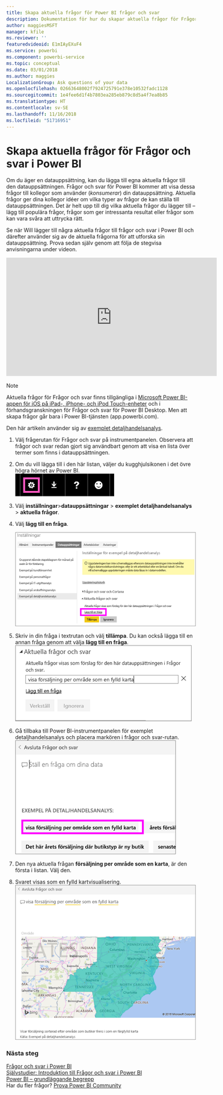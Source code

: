 ```yaml
---
title: Skapa aktuella frågor för Power BI frågor och svar
description: Dokumentation för hur du skapar aktuella frågor för Frågor och svar i Power BI
author: maggiesMSFT
manager: kfile
ms.reviewer: ''
featuredvideoid: E1mIAyEXuF4
ms.service: powerbi
ms.component: powerbi-service
ms.topic: conceptual
ms.date: 03/01/2018
ms.author: maggies
LocalizationGroup: Ask questions of your data
ms.openlocfilehash: 02663648002f7924725791e378e10532fadc1128
ms.sourcegitcommit: 1e4fee6d1f4b7803ea285eb879c8d5a4f7ea8b85
ms.translationtype: HT
ms.contentlocale: sv-SE
ms.lasthandoff: 11/16/2018
ms.locfileid: "51716951"
---
```

# <a name="create-featured-questions-for-power-bi-qa"></a>Skapa aktuella frågor för Frågor och svar i Power BI
Om du äger en datauppsättning, kan du lägga till egna aktuella frågor till den datauppsättningen.  Frågor och svar för Power BI kommer att visa dessa frågor till kollegor som använder (*konsumerar*) din datauppsättning.  Aktuella frågor ger dina kollegor idéer om vilka typer av frågor de kan ställa till datauppsättningen. Det är helt upp till dig vilka aktuella frågor du lägger till – lägg till populära frågor, frågor som ger intressanta resultat eller frågor som kan vara svåra att uttrycka rätt.

Se när Will lägger till några aktuella frågor till frågor och svar i Power BI och därefter använder sig av de aktuella frågorna för att utforska sin datauppsättning. Prova sedan själv genom att följa de stegvisa anvisningarna under videon.

<iframe width="560" height="315" src="https://www.youtube.com/embed/E1mIAyEXuF4" frameborder="0" allowfullscreen></iframe>

> [!NOTE]
> Aktuella frågor för Frågor och svar finns tillgängliga i [Microsoft Power BI-appen för iOS på iPad-, iPhone- och iPod Touch-enheter](consumer/mobile/mobile-apps-ios-qna.md) och i förhandsgranskningen för Frågor och svar för Power BI Desktop. Men att skapa frågor går bara i Power BI-tjänsten (app.powerbi.com).
> 

Den här artikeln använder sig av [exemplet detaljhandelsanalys](sample-datasets.md).

1. Välj frågerutan för Frågor och svar på instrumentpanelen.   Observera att frågor och svar redan gjort sig användbart genom att visa en lista över termer som finns i datauppsättningen.
2. Om du vill lägga till i den här listan, väljer du kugghjulsikonen i det övre högra hörnet av Power BI.  
   ![kugghjulsikonen](media/service-q-and-a-create-featured-questions/pbi_gearicon2.jpg)
3. Välj **inställningar**&gt;**datauppsättningar** &gt; **exemplet detaljhandelsanalys** &gt; **aktuella frågor**.  
4. Välj **lägg till en fråga**.
   
   ![Menyn Inställningar](media/service-q-and-a-create-featured-questions/power-bi-settings.png)
5. Skriv in din fråga i textrutan och välj **tillämpa**.   Du kan också lägga till en annan fråga genom att välja **lägg till en fråga**.  
   ![Fönstret för aktuella frågor och svar](media/service-q-and-a-create-featured-questions/power-bi-type-featured-question.png)
6. Gå tillbaka till Power BI-instrumentpanelen för exemplet detaljhandelsanalys och placera markören i frågor och svar-rutan.   
   ![ruta för frågor och svar](media/service-q-and-a-create-featured-questions/power-bi-featured-q.png)
7. Den nya aktuella frågan **försäljning per område som en karta**, är den första i listan. Välj den.  
8. Svaret visas som en fylld kartvisualisering.  
   ![kartvisualisering](media/service-q-and-a-create-featured-questions/power-bi-filled-map.png)

### <a name="next-steps"></a>Nästa steg
[Frågor och svar i Power BI](consumer/end-user-q-and-a.md)  
[Självstudier: Introduktion till Frågor och svar i Power BI](power-bi-visualization-introduction-to-q-and-a.md)  
[Power BI – grundläggande begrepp](consumer/end-user-basic-concepts.md)  
Har du fler frågor? [Prova Power BI Community](http://community.powerbi.com/)


